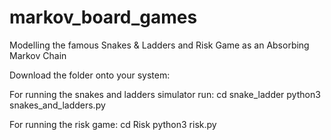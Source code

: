 # markov_board_games
Modelling the famous Snakes & Ladders and Risk Game as an Absorbing Markov Chain

Download the folder onto your system:

For running the snakes and ladders simulator run: cd snake_ladder python3 snakes_and_ladders.py

For running the risk game: cd Risk python3 risk.py
